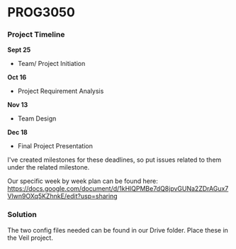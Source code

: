 # PROG3050

### Project Timeline

**Sept 25**
- Team/ Project Initiation

**Oct 16**
- Project Requirement Analysis

**Nov 13**
- Team Design

**Dec 18**
- Final Project Presentation

I've created milestones for these deadlines, so put issues related to them under the related milestone.

Our specific week by week plan can be found here:
https://docs.google.com/document/d/1kHlQPMBe7dQ8jpvGUNa2ZDrAGux7Vlwn9OXq5KZhnkE/edit?usp=sharing

### Solution
The two config files needed can be found in our Drive folder. Place these in the Veil project.
